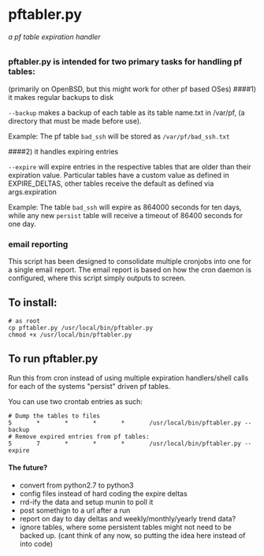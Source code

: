 # pftabler.py
###### a pf table expiration handler

### pftabler.py is intended for two primary tasks for handling pf tables:
(primarily on OpenBSD, but this might work for other pf based OSes)
####1) it makes regular backups to disk

   `--backup` makes a backup of each table as its table name.txt in /var/pf,
   (a directory that must be made before use).

   Example:
   The pf table `bad_ssh` will be stored as `/var/pf/bad_ssh.txt`

####2) it handles expiring entries

   `--expire` will expire entries in the respective tables that are older
   than their expiration value.  Particular tables have a custom value as
   defined in EXPIRE_DELTAS, other tables receive the default as defined
   via args.expiration

   Example:
   The table `bad_ssh` will expire as 864000 seconds for ten days, while
    any new `persist` table will receive a timeout of 86400 seconds for
   one day.

### email reporting
This script has been designed to consolidate multiple cronjobs into one for a
single email report.  The email report is based on how the cron daemon is
configured, where this script simply outputs to screen.

## To install:
```
# as root
cp pftabler.py /usr/local/bin/pftabler.py
chmod +x /usr/local/bin/pftabler.py
```

## To run pftabler.py

Run this from cron instead of using multiple expiration handlers/shell calls
for each of the systems "persist" driven pf tables.

You can use two crontab entries as such:

```
# Dump the tables to files
5       *       *       *       *       /usr/local/bin/pftabler.py --backup
# Remove expired entries from pf tables:
5       7       *       *       *       /usr/local/bin/pftabler.py --expire
```


#### The future?
- convert from python2.7 to python3
- config files instead of hard coding the expire deltas
- rrd-ify the data and setup munin to poll it
- post somethign to a url after a run
- report on day to day deltas and weekly/monthly/yearly trend data?
- ignore tables, where some persistent tables might not need to be backed up.
   (cant think of any now, so putting the idea here instead of into code)

